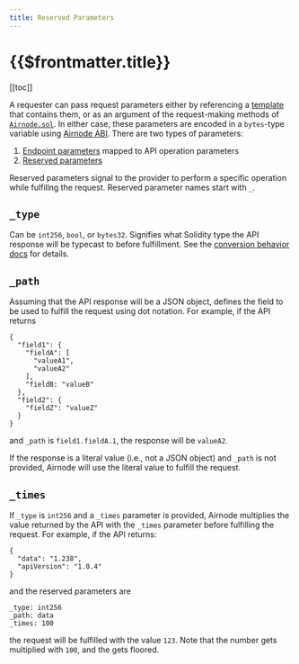 ```yaml
---
title: Reserved Parameters
---
```


# {{$frontmatter.title}}

[[toc]]

A requester can pass request parameters either by referencing a [template](/request-response-protocol/template.md) that contains them, or as an argument of the request-making methods of [`Airnode.sol`](/request-response-protocol/general-structure.md#airnodesol). In either case, these parameters are encoded in a `bytes`-type variable using [Airnode ABI](/airnode/airnode-abi-specifications.md). There are two types of parameters:

1. [Endpoint parameters](https://github.com/api3dao/api3-docs/blob/master/airnode/ois.md#55-parameters) mapped to API operation parameters
2. [Reserved parameters](https://github.com/api3dao/api3-docs/blob/master/airnode/ois.md#54-reservedparameters)

Reserved parameters signal to the provider to perform a specific operation while fulfillng the request. Reserved parameter names start with `_`.

## `_type`

Can be `int256`, `bool`, or `bytes32`. Signifies what Solidity type the API response will be typecast to before fulfillment. See the [conversion behavior docs](https://github.com/api3dao/airnode/tree/master/packages/adapter#conversion-behaviour) for details.

## `_path`

Assuming that the API response will be a JSON object, defines the field to be used to fulfill the request using dot notation. For example, if the API returns

```text
{
  "field1": {
    "fieldA": [
      "valueA1",
      "valueA2"
    ],
    "fieldB: "valueB"
  },
  "field2": {
    "fieldZ": "valueZ"
  }
}
```

and `_path` is `field1.fieldA.1`, the response will be `valueA2`.

If the response is a literal value \(i.e., not a JSON object\) and `_path` is not provided, Airnode will use the literal value to fulfill the request.

## `_times`

If `_type` is `int256` and a `_times` parameter is provided, Airnode multiplies the value returned by the API with the `_times` parameter before fulfilling the request. For example, if the API returns:

```text
{
  "data": "1.238",
  "apiVersion": "1.0.4"
}
```

and the reserved parameters are

```text
_type: int256
_path: data
_times: 100
```

the request will be fulfilled with the value `123`. Note that the number gets multiplied with `100`, and the gets floored.
